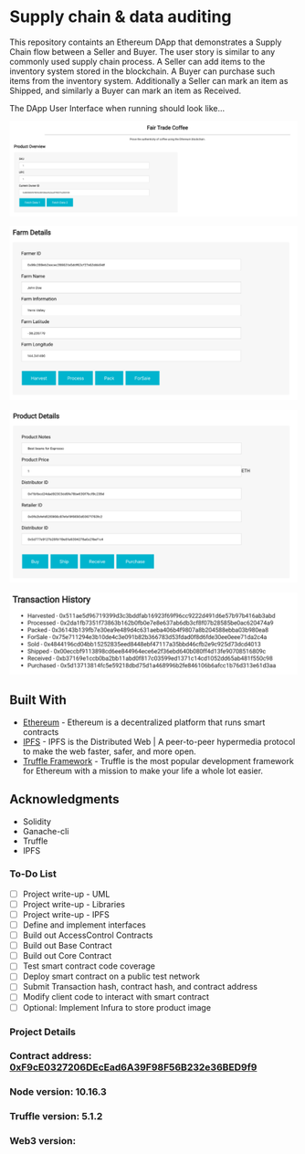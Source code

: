# Supply chain & data auditing

This repository containts an Ethereum DApp that demonstrates a Supply Chain flow between a Seller and Buyer. The user story is similar to any commonly used supply chain process. A Seller can add items to the inventory system stored in the blockchain. A Buyer can purchase such items from the inventory system. Additionally a Seller can mark an item as Shipped, and similarly a Buyer can mark an item as Received.

The DApp User Interface when running should look like...

![truffle test](images/ftc_product_overview.png)

![truffle test](images/ftc_farm_details.png)

![truffle test](images/ftc_product_details.png)

![truffle test](images/ftc_transaction_history.png)


## Built With

* [Ethereum](https://www.ethereum.org/) - Ethereum is a decentralized platform that runs smart contracts
* [IPFS](https://ipfs.io/) - IPFS is the Distributed Web | A peer-to-peer hypermedia protocol
to make the web faster, safer, and more open.
* [Truffle Framework](http://truffleframework.com/) - Truffle is the most popular development framework for Ethereum with a mission to make your life a whole lot easier.

## Acknowledgments

* Solidity
* Ganache-cli
* Truffle
* IPFS

### To-Do List

- [ ] Project write-up - UML
- [ ] Project write-up - Libraries
- [ ] Project write-up - IPFS
- [ ] Define and implement interfaces
- [ ] Build out AccessControl Contracts
- [ ] Build out Base Contract
- [ ] Build out Core Contract
- [ ] Test smart contract code coverage
- [ ] Deploy smart contract on a public test network
- [ ] Submit Transaction hash, contract hash, and contract address
- [ ] Modify client code to interact with smart contract
- [ ] Optional: Implement Infura to store product image

### Project Details

### Contract address: [0xF9cE0327206DEcEad6A39F98F56B232e36BED9f9](https://rinkeby.etherscan.io/address/0xf9ce0327206decead6a39f98f56b232e36bed9f9)

### Node version: 10.16.3

### Truffle version: 5.1.2

### Web3 version:


